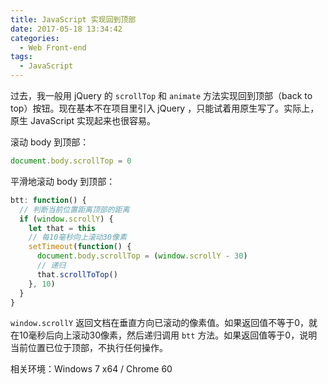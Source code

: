 ```yaml
---
title: JavaScript 实现回到顶部
date: 2017-05-18 13:34:42
categories:
  - Web Front-end
tags:
  - JavaScript
---
```


过去，我一般用 jQuery 的 `scrollTop` 和 `animate` 方法实现回到顶部（back to top）按钮。现在基本不在项目里引入 jQuery ，只能试着用原生写了。实际上，原生 JavaScript 实现起来也很容易。

<!-- more -->

滚动 body 到顶部：

``` js
document.body.scrollTop = 0
```

平滑地滚动 body 到顶部：

``` js
btt: function() {
  // 判断当前位置距离顶部的距离
  if (window.scrollY) {
    let that = this
    // 每10毫秒向上滚动30像素
    setTimeout(function() {
      document.body.scrollTop = (window.scrollY - 30)
      // 递归
      that.scrollToTop()
    }, 10)
  }
}
```

`window.scrollY` 返回文档在垂直方向已滚动的像素值。如果返回值不等于0，就在10毫秒后向上滚动30像素，然后递归调用 `btt` 方法。如果返回值等于0，说明当前位置已位于顶部，不执行任何操作。

相关环境：Windows 7 x64 / Chrome 60